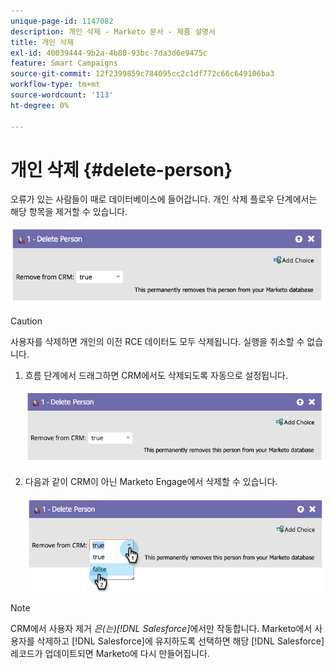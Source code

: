 ```yaml
---
unique-page-id: 1147082
description: 개인 삭제 - Marketo 문서 - 제품 설명서
title: 개인 삭제
exl-id: 40039444-9b2a-4b80-93bc-7da3d6e9475c
feature: Smart Campaigns
source-git-commit: 12f2399859c784095cc2c1df772c66c649106ba3
workflow-type: tm+mt
source-wordcount: '113'
ht-degree: 0%

---
```


# 개인 삭제 {#delete-person}

오류가 있는 사람들이 때로 데이터베이스에 들어갑니다. 개인 삭제 플로우 단계에서는 해당 항목을 제거할 수 있습니다.

![](assets/delete-person-1.png)

>[!CAUTION]
>
>사용자를 삭제하면 개인의 이전 RCE 데이터도 모두 삭제됩니다. 실행을 취소할 수 없습니다.

1. 흐름 단계에서 드래그하면 CRM에서도 삭제되도록 자동으로 설정됩니다.

   ![](assets/delete-person-2.png)

1. 다음과 같이 CRM이 아닌 Marketo Engage에서 삭제할 수 있습니다.

   ![](assets/delete-person-3.png)

>[!NOTE]
>
>CRM에서 사용자 제거 _은(는)[!DNL Salesforce]_&#x200B;에서만 작동합니다. Marketo에서 사용자를 삭제하고 [!DNL Salesforce]에 유지하도록 선택하면 해당 [!DNL Salesforce] 레코드가 업데이트되면 Marketo에 다시 만들어집니다.
